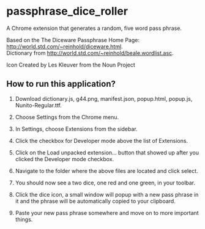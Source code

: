 # passphrase_dice_roller


A Chrome extension that generates a random, five word pass phrase.  

Based on the The Diceware Passphrase Home Page:  http://world.std.com/~reinhold/diceware.html.  
Dictionary from http://world.std.com/~reinhold/beale.wordlist.asc.  

Icon Created by Les Kleuver from the Noun Project  


## How to run this application?

1. Download  dictionary.js, g44.png, manifest.json, popup.html, popup.js, Nunito-Regular.ttf.    

2. Choose Settings from the Chrome menu.  

3. In Settings, choose Extensions from the sidebar.  

4. Click the checkbox for Developer mode above the list of Extensions.  

5. Click on the Load unpacked extension... button that showed up after you clicked the Developer mode checkbox.

6. Navigate to the folder where the above files are located and click select.  

7. You should now see a two dice, one red and one green, in your toolbar.  

8. Click the dice icon, a small window will popup with a new pass phrase in it and the phrase will be automatically copied to your clipboard.  

9. Paste your new pass phrase somewhere and move on to more important things.  

